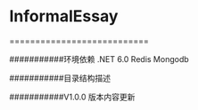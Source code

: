 # InformalEssay
===========================

###########环境依赖
.NET 6.0
Redis
Mongodb




###########目录结构描述



###########V1.0.0 版本内容更新
